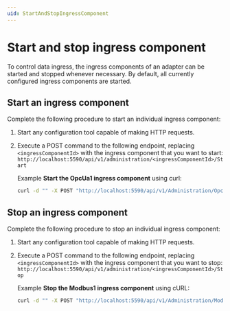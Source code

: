 ```yaml
---
uid: StartAndStopIngressComponent
---
```


# Start and stop ingress component

To control data ingress, the ingress components of an adapter can be started and stopped whenever necessary. By default, all currently configured ingress components are started.

## Start an ingress component

Complete the following procedure to start an individual ingress component:

1. Start any configuration tool capable of making HTTP requests.
2. Execute a POST command to the following endpoint, replacing `<ingressComponentId>` with the ingress component that you want to start: `http://localhost:5590/api/v1/administration/<ingressComponentId>/Start`
    
    Example **Start the OpcUa1 ingress component** using curl:

    ```bash
    curl -d "" -X POST "http://localhost:5590/api/v1/Administration/OpcUa1/Start"
    ```

## Stop an ingress component

Complete the following procedure to stop an individual ingress component:

1. Start any configuration tool capable of making HTTP requests.
2. Execute a POST command to the following endpoint, replacing `<ingressComponentId>` with the ingress component that you want to stop: `http://localhost:5590/api/v1/administration/<ingressComponentId>/Stop`

    Example **Stop the Modbus1 ingress component** using cURL:

    ```bash
    curl -d "" -X POST "http://localhost:5590/api/v1/Administration/Modbus1/Stop"
    ```
